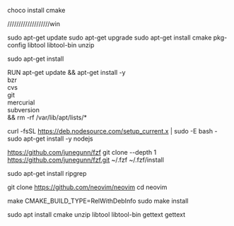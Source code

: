 
choco install cmake


///////////////////win





sudo apt-get update
sudo apt-get upgrade
sudo apt-get install cmake pkg-config libtool libtool-bin unzip



sudo apt-get install 



RUN apt-get update && apt-get install -y \
  bzr \
  cvs \
  git \
  mercurial \
  subversion \
  && rm -rf /var/lib/apt/lists/*




curl -fsSL https://deb.nodesource.com/setup_current.x | sudo -E bash -
sudo apt-get install -y nodejs



https://github.com/junegunn/fzf
git clone --depth 1 https://github.com/junegunn/fzf.git ~/.fzf
~/.fzf/install



sudo apt-get install ripgrep







git clone https://github.com/neovim/neovim
cd neovim



make CMAKE_BUILD_TYPE=RelWithDebInfo
sudo make install

sudo apt install cmake unzip libtool libtool-bin  gettext
gettext
